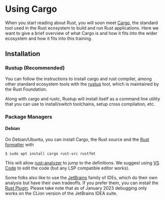 # Using Cargo

When you start reading about Rust, you will soon meet [Cargo](https://doc.rust-lang.org/cargo/), the standard tool
used in the Rust ecosystem to build and run Rust applications. Here we want to
give a brief overview of what Cargo is and how it fits into the wider ecosystem
and how it fits into this training.

## Installation

### Rustup (Recommended)

You can follow the instructions to install cargo and rust compiler, among other standard ecosystem tools with the [rustup][3] tool, which is maintained by the Rust Foundation.

Along with cargo and rustc, Rustup will install itself as a command line utility that you can use to install/switch toolchains, setup cross compilation, etc.

### Package Managers

#### Debian

On Debian/Ubuntu, you can install Cargo, the Rust source and the [Rust formatter][6] with

```shell
$ sudo apt install cargo rust-src rustfmt
```

This will allow [rust-analyzer][1] to jump to the definitions. We suggest using
[VS Code][2] to edit the code (but any LSP compatible editor works).

Some folks also like to use the [JetBrains][4] family of IDEs, which do their own analysis but have their own tradeoffs. If you prefer them, you can install the [Rust Plugin][5]. Please take note that as of January 2023 debugging only works on the CLion version of the JetBrains IDEA suite.

[1]: https://rust-analyzer.github.io/
[2]: https://code.visualstudio.com/
[3]: https://rustup.rs/
[4]: https://www.jetbrains.com/clion/
[5]: https://www.jetbrains.com/rust/
[6]: https://github.com/rust-lang/rustfmt
